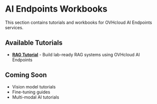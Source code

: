 # AI Endpoints Workbooks

This section contains tutorials and workbooks for OVHcloud AI Endpoints services.

## Available Tutorials

- [**RAG Tutorial**](/ovhcloud-workbooks/public-cloud/ai-endpoints/rag-tutorial/) - Build lab-ready RAG systems using OVHcloud AI Endpoints

## Coming Soon

- Vision model tutorials
- Fine-tuning guides
- Multi-modal AI tutorials
